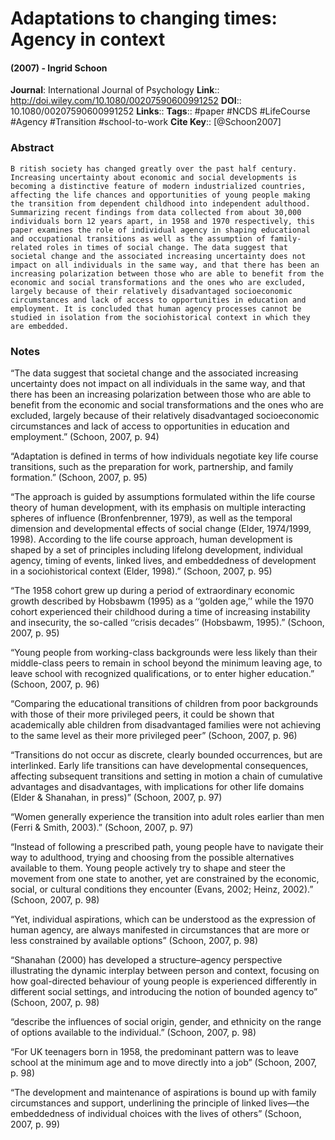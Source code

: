 # Adaptations to changing times: Agency in context
#### (2007) - Ingrid Schoon
**Journal**: International Journal of Psychology
**Link**:: http://doi.wiley.com/10.1080/00207590600991252
**DOI**:: 10.1080/00207590600991252
**Links**:: 
**Tags**:: #paper #NCDS #LifeCourse #Agency #Transition #school-to-work 
**Cite Key**:: [@Schoon2007]

### Abstract

```
B ritish society has changed greatly over the past half century. Increasing uncertainty about economic and social developments is becoming a distinctive feature of modern industrialized countries, affecting the life chances and opportunities of young people making the transition from dependent childhood into independent adulthood. Summarizing recent findings from data collected from about 30,000 individuals born 12 years apart, in 1958 and 1970 respectively, this paper examines the role of individual agency in shaping educational and occupational transitions as well as the assumption of family-related roles in times of social change. The data suggest that societal change and the associated increasing uncertainty does not impact on all individuals in the same way, and that there has been an increasing polarization between those who are able to benefit from the economic and social transformations and the ones who are excluded, largely because of their relatively disadvantaged socioeconomic circumstances and lack of access to opportunities in education and employment. It is concluded that human agency processes cannot be studied in isolation from the sociohistorical context in which they are embedded.
```

### Notes

“The data suggest that societal change and the associated increasing uncertainty does not impact on all individuals in the same way, and that there has been an increasing polarization between those who are able to benefit from the economic and social transformations and the ones who are excluded, largely because of their relatively disadvantaged socioeconomic circumstances and lack of access to opportunities in education and employment.” (Schoon, 2007, p. 94)

“Adaptation is defined in terms of how individuals negotiate key life course transitions, such as the preparation for work, partnership, and family formation.” (Schoon, 2007, p. 95)

“The approach is guided by assumptions formulated within the life course theory of human development, with its emphasis on multiple interacting spheres of influence (Bronfenbrenner, 1979), as well as the temporal dimension and developmental effects of social change (Elder, 1974/1999, 1998). According to the life course approach, human development is shaped by a set of principles including lifelong development, individual agency, timing of events, linked lives, and embeddedness of development in a sociohistorical context (Elder, 1998).” (Schoon, 2007, p. 95)

“The 1958 cohort grew up during a period of extraordinary economic growth described by Hobsbawm (1995) as a ‘‘golden age,’’ while the 1970 cohort experienced their childhood during a time of increasing instability and insecurity, the so-called ‘‘crisis decades’’ (Hobsbawm, 1995).” (Schoon, 2007, p. 95)

“Young people from working-class backgrounds were less likely than their middle-class peers to remain in school beyond the minimum leaving age, to leave school with recognized qualifications, or to enter higher education.” (Schoon, 2007, p. 96)

“Comparing the educational transitions of children from poor backgrounds with those of their more privileged peers, it could be shown that academically able children from disadvantaged families were not achieving to the same level as their more privileged peer” (Schoon, 2007, p. 96)

“Transitions do not occur as discrete, clearly bounded occurrences, but are interlinked. Early life transitions can have developmental consequences, affecting subsequent transitions and setting in motion a chain of cumulative advantages and disadvantages, with implications for other life domains (Elder & Shanahan, in press)” (Schoon, 2007, p. 97)

“Women generally experience the transition into adult roles earlier than men (Ferri & Smith, 2003).” (Schoon, 2007, p. 97)

“Instead of following a prescribed path, young people have to navigate their way to adulthood, trying and choosing from the possible alternatives available to them. Young people actively try to shape and steer the movement from one state to another, yet are constrained by the economic, social, or cultural conditions they encounter (Evans, 2002; Heinz, 2002).” (Schoon, 2007, p. 98)

“Yet, individual aspirations, which can be understood as the expression of human agency, are always manifested in circumstances that are more or less constrained by available options” (Schoon, 2007, p. 98)

“Shanahan (2000) has developed a structure–agency perspective illustrating the dynamic interplay between person and context, focusing on how goal-directed behaviour of young people is experienced differently in different social settings, and introducing the notion of bounded agency to” (Schoon, 2007, p. 98)

“describe the influences of social origin, gender, and ethnicity on the range of options available to the individual.” (Schoon, 2007, p. 98)

“For UK teenagers born in 1958, the predominant pattern was to leave school at the minimum age and to move directly into a job” (Schoon, 2007, p. 98)

“The development and maintenance of aspirations is bound up with family circumstances and support, underlining the principle of linked lives—the embeddedness of individual choices with the lives of others” (Schoon, 2007, p. 99)